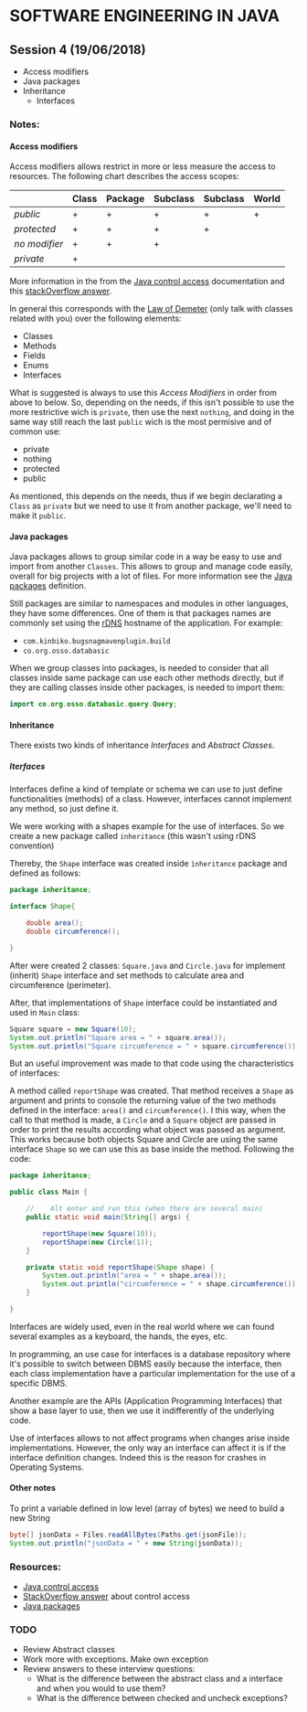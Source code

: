 # SOFTWARE ENGINEERING IN JAVA

## Session 4 (19/06/2018)

- Access modifiers
- Java packages
- Inheritance
	- Interfaces

### Notes:

#### Access modifiers

Access modifiers allows restrict in more or less measure the access to resources. The following chart describes the access scopes:

|              | Class | Package | Subclass | Subclass | World  |
|--------------|-------|---------|----------|----------|--------|
|*public*      |   +   |    +    |    +     |     +    |   +    |
|*protected*   |   +   |    +    |    +     |     +    |        |
|*no modifier* |   +   |    +    |    +     |          |    	|
|*private*     |   +   |         |          |          |    	|

More information in the from the [Java control access] documentation and this [stackOverflow answer][1].

In general this corresponds with the [Law of Demeter](https://en.wikipedia.org/wiki/Law_of_Demeter) (only talk with classes related with you) over the following elements:

- Classes 
- Methods
- Fields
- Enums
- Interfaces

What is suggested is always to use this *Access Modifiers* in order from above to below. So, depending on the needs, if this isn't possible to use the more restrictive wich is `private`, then use the next `nothing`, and doing in the same way still reach the last `public` wich is the most permisive and of common use:

- private
- nothing
- protected
- public

As mentioned, this depends on the needs, thus if we begin declarating a `Class` as `private` but we need to use it from another package, we'll need to make it `public`.

#### Java packages

Java packages allows to group similar code in a way be easy to use and import from another `Classes`. This allows to group and manage code easily, overall for big projects with a lot of files. For more information see the [Java packages] definition.

Still packages are similar to namespaces and modules in other languages, they have some differences. One of them is that packages names are commonly set using the [rDNS](https://en.wikipedia.org/wiki/Reverse_DNS_lookup) hostname of the application. For example:

- `com.kinbiko.bugsnagmavenplugin.build`
- `co.org.osso.databasic`

When we group classes into packages, is needed to consider that all classes inside same package can use each other methods directly, but if they are calling classes inside other packages, is needed to import them:

```java
import co.org.osso.databasic.query.Query;
```

#### Inheritance

There exists two kinds of inheritance *Interfaces* and *Abstract Classes*.

##### Iterfaces

Interfaces define a kind of template or schema we can use to just define functionalities (methods) of a class. However, interfaces cannot implement any method, so just define it.

We were working with a shapes example for the use of interfaces. So we create a new package called `inheritance` (this wasn't using rDNS convention)

Thereby, the `Shape` interface was created inside `ìnheritance` package and defined as follows:

```java
package inheritance;

interface Shape{

    double area();
    double circumference();

}
```

After were created 2 classes: `Square.java` and `Circle.java` for implement (inherit) `Shape` interface and set methods to calculate area and circumference (perimeter).

After, that implementations of `Shape` interface could be instantiated and used in `Main` class:

```java
Square square = new Square(10);
System.out.println("Square area = " + square.area());
System.out.println("Square circumference = " + square.circumference());

```

But an useful improvement was made to that code using the characteristics of interfaces: 

A method called `reportShape` was created. That method receives a `Shape` as argument and prints to console the returning value of the two methods defined in the interface: `area()` and `circumference()`. I this way, when the call to that method is made, a `Circle` and a `Square` object are passed in order to print the results according what object was passed as argument. This works because both objects Square and Circle are using the same interface `Shape` so we can use this as base inside the method. Following the code:

```java
package inheritance;

public class Main {

    //    Alt enter and run this (when there are several main)
    public static void main(String[] args) {

        reportShape(new Square(10));
        reportShape(new Circle(1));
    }

    private static void reportShape(Shape shape) {
        System.out.println("area = " + shape.area());
        System.out.println("circumference = " + shape.circumference());
    }

}
```

Interfaces are widely used, even in the real world where we can found several examples as a keyboard, the hands, the eyes, etc.

In programming, an use case for interfaces is a database repository where it's possible to switch between DBMS easily because the interface, then each class implementation have a particular implementation for the use of a specific DBMS.

Another example are the APIs (Application Programming Interfaces) that show a base layer to use, then we use it indifferently of the underlying code.

Use of interfaces allows to not affect programs when changes arise inside implementations. However, the only way an interface can affect it is if the interface definition changes. Indeed this is the reason for crashes in Operating Systems.

#### Other notes

To print a variable defined in low level (array of bytes) we need to build a new String
```java
byte[] jsonData = Files.readAllBytes(Paths.get(jsonFile));
System.out.println("jsonData = " + new String(jsonData));            

```

### Resources:
 - [Java control access] 
 - [StackOverflow answer][1] about control access
 - [Java packages]
 
[Java control access]: https://docs.oracle.com/javase/tutorial/java/javaOO/accesscontrol.html
[Java packages]: https://docs.oracle.com/javase/tutorial/java/package/packages.html
[1]: https://stackoverflow.com/a/215505

### TODO
- Review Abstract classes
- Work more with exceptions. Make own exception
- Review answers to these interview questions:
 	- What is the difference between the abstract class and a interface and when you would to use them?
 	- What is the difference between checked and uncheck exceptions?
